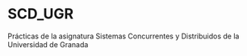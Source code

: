 # SCD_UGR
Prácticas de la asignatura Sistemas Concurrentes y Distribuidos de la Universidad de Granada

